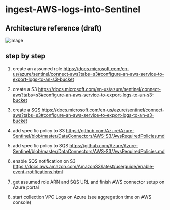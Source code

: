 # ingest-AWS-logs-into-Sentinel

## Architecture reference (draft)

![image](https://user-images.githubusercontent.com/97529152/154762225-aec74571-97ca-4a0b-b109-8a28e18ca98b.png)

## step by step

1. create an assumed role
  https://docs.microsoft.com/en-us/azure/sentinel/connect-aws?tabs=s3#configure-an-aws-service-to-export-logs-to-an-s3-bucket
  
2. create a S3
  https://docs.microsoft.com/en-us/azure/sentinel/connect-aws?tabs=s3#configure-an-aws-service-to-export-logs-to-an-s3-bucket
  
3. create a SQS
  https://docs.microsoft.com/en-us/azure/sentinel/connect-aws?tabs=s3#configure-an-aws-service-to-export-logs-to-an-s3-bucket
  
4. add specific policy to S3
  https://github.com/Azure/Azure-Sentinel/blob/master/DataConnectors/AWS-S3/AwsRequiredPolicies.md
	
5. add specific policy to SQS
https://github.com/Azure/Azure-Sentinel/blob/master/DataConnectors/AWS-S3/AwsRequiredPolicies.md
  
6. enable SQS notification on S3
https://docs.aws.amazon.com/AmazonS3/latest/userguide/enable-event-notifications.html
	
7. get assumed role ARN and SQS URL and finish AWS connector setup on Azure portal
  
8. start collection VPC Logs on Azure (see aggregation time on AWS console)
